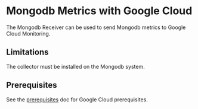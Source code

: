 # Mongodb Metrics with Google Cloud

The Mongodb Receiver can be used to send Mongodb metrics to Google Cloud Monitoring.

## Limitations

The collector must be installed on the Mongodb system.

## Prerequisites

See the [prerequisites](../prerequisites.md) doc for Google Cloud prerequisites.
